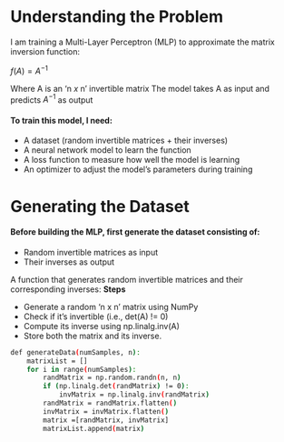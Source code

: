 # Understanding the Problem

I am training a Multi-Layer Perceptron (MLP) to approximate the matrix inversion function:

$f(A) = A^{-1}$

Where A is an ‘n $x$ n’ invertible matrix
The model takes A as input and predicts $A^{-1}$ as output

#### To train this model, I need:

- A dataset (random invertible matrices + their inverses)
- A neural network model to learn the function
- A loss function to measure how well the model is learning
- An optimizer to adjust the model’s parameters during training

# Generating the Dataset

#### Before building the MLP, first generate the dataset consisting of:

- Random invertible matrices as input
- Their inverses as output

A function that generates random invertible matrices and their corresponding inverses:
**Steps**

- Generate a random ‘n x n’ matrix using NumPy
- Check if it’s invertible (i.e., det(A) != 0)
- Compute its inverse using np.linalg.inv(A)
- Store both the matrix and its inverse.

```sh
def generateData(numSamples, n):
    matrixList = []
    for i in range(numSamples):
        randMatrix = np.random.randn(n, n)
        if (np.linalg.det(randMatrix) != 0):
            invMatrix = np.linalg.inv(randMatrix)
        randMatrix = randMatrix.flatten()
        invMatrix = invMatrix.flatten()
        matrix =[randMatrix, invMatrix]
        matrixList.append(matrix)
```
